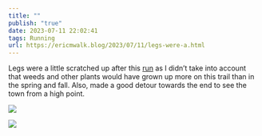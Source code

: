 ```yaml
---
title: ""
publish: "true"
date: 2023-07-11 22:02:41
tags: Running
url: https://ericmwalk.blog/2023/07/11/legs-were-a.html
---
```


Legs were a little scratched up after this [run](https://strava.com/activities/9434457654) as I didn’t take into account that weeds and other plants would have grown up more on this trail than in the spring and fall.  Also, made a good detour towards the end to see the town from a high point.

![](https://ericmwalk.blog/uploads/2023/f29c71b50c.jpg)

![](https://ericmwalk.blog/uploads/2023/aba6651d55.jpg)